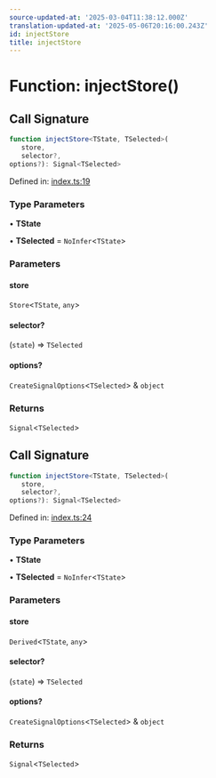 ```yaml
---
source-updated-at: '2025-03-04T11:38:12.000Z'
translation-updated-at: '2025-05-06T20:16:00.243Z'
id: injectStore
title: injectStore
---
```


<!-- DO NOT EDIT: this page is autogenerated from the type comments -->

# Function: injectStore()

## Call Signature

```ts
function injectStore<TState, TSelected>(
   store, 
   selector?, 
options?): Signal<TSelected>
```

Defined in: [index.ts:19](https://github.com/TanStack/store/blob/main/packages/angular-store/src/index.ts#L19)

### Type Parameters

• **TState**

• **TSelected** = `NoInfer`\<`TState`\>

### Parameters

#### store

`Store`\<`TState`, `any`\>

#### selector?

(`state`) => `TSelected`

#### options?

`CreateSignalOptions`\<`TSelected`\> & `object`

### Returns

`Signal`\<`TSelected`\>

## Call Signature

```ts
function injectStore<TState, TSelected>(
   store, 
   selector?, 
options?): Signal<TSelected>
```

Defined in: [index.ts:24](https://github.com/TanStack/store/blob/main/packages/angular-store/src/index.ts#L24)

### Type Parameters

• **TState**

• **TSelected** = `NoInfer`\<`TState`\>

### Parameters

#### store

`Derived`\<`TState`, `any`\>

#### selector?

(`state`) => `TSelected`

#### options?

`CreateSignalOptions`\<`TSelected`\> & `object`

### Returns

`Signal`\<`TSelected`\>
